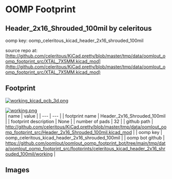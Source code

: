 # OOMP Footprint  
## Header_2x16_Shrouded_100mil  by celeritous  
  
oomp key: oomp_celeritous_kicad_header_2x16_shrouded_100mil  
  
source repo at: [http://github.com/celeritous/KiCad.pretty/blob/master/tmp/data/oomlout_oomp_footprint_src/XTAL_7X5MM.kicad_mod](http://github.com/celeritous/KiCad.pretty/blob/master/tmp/data/oomlout_oomp_footprint_src/XTAL_7X5MM.kicad_mod)  
## Footprint  
  
[![working_kicad_pcb_3d.png](working_kicad_pcb_3d_600.png)](working_kicad_pcb_3d.png)  
  
[![working.png](working_600.png)](working.png)  
| name | value | 
| --- | --- | 
| footprint name | Header_2x16_Shrouded_100mil | 
| footprint description | None | 
| number of pads | 32 | 
| github path | http://github.com/celeritous/KiCad.pretty/blob/master/tmp/data/oomlout_oomp_footprint_src/Header_2x16_Shrouded_100mil.kicad_mod | 
| oomp key | oomp_celeritous_kicad_header_2x16_shrouded_100mil | 
| oomp bot github | https://github.com/oomlout/oomlout_oomp_footprint_bot/tree/main/tmp/data/oomlout_oomp_footprint_src/footprints/celeritous_kicad_header_2x16_shrouded_100mil/working | 
## Images  
